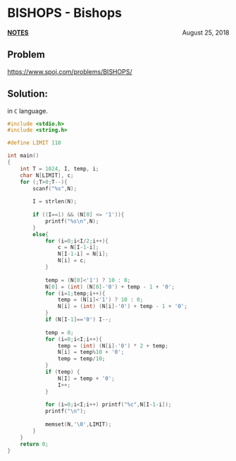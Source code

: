# BISHOPS - Bishops

<p style="text-align:left;"><a href="../../../notes.html"><b>NOTES</b></a> <span style="float:right;">         August 25, 2018 </span></p>

## Problem

<a href="https://www.spoj.com/problems/BISHOPS/" target="_blank">https://www.spoj.com/problems/BISHOPS/</a>

## Solution:

in `C` language.

```c
#include <stdio.h>
#include <string.h>

#define LIMIT 110

int main()
{
    int T = 1024, I, temp, i;
    char N[LIMIT], c;
    for (;T>0;T--){
        scanf("%s",N);
        
        I = strlen(N);
        
        if ((I==1) && (N[0] <= '1')){
            printf("%s\n",N);
        }
        else{
            for (i=0;i<I/2;i++){
                c = N[I-1-i];
                N[I-1-i] = N[i];
                N[i] = c;
            }
            
            temp = (N[0]<'1') ? 10 : 0;
            N[0] = (int) (N[0]-'0') + temp - 1 + '0';
            for (i=1;temp;i++){
                temp = (N[i]<'1') ? 10 : 0;
                N[i] = (int) (N[i]-'0') + temp - 1 + '0';
            }
            if (N[I-1]=='0') I--;
            
            temp = 0;
            for (i=0;i<I;i++){
                temp = (int) (N[i]-'0') * 2 + temp;
                N[i] = temp%10 + '0';
                temp = temp/10;
            }
            if (temp) {
                N[I] = temp + '0';
                I++;
            }
            
            for (i=0;i<I;i++) printf("%c",N[I-1-i]);
            printf("\n");
            
            memset(N,'\0',LIMIT);
        }
    }
    return 0;
}
```
